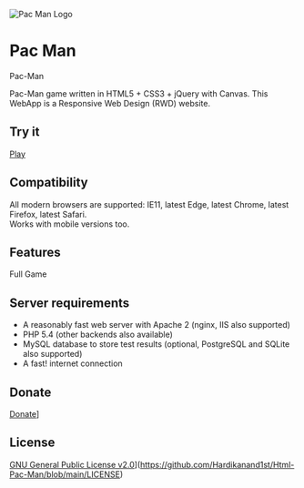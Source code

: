 ![Pac Man Logo](https://hardikanand1st.github.io/Html-Pac-Man/img/preview.png)

# Pac Man

Pac-Man

Pac-Man game written in HTML5 + CSS3 + jQuery with Canvas. This WebApp is a Responsive Web Design (RWD) website.


## Try it
[Play](https://hardikanand1st.github.io/Html-Pac-Man/)

## Compatibility
All modern browsers are supported: IE11, latest Edge, latest Chrome, latest Firefox, latest Safari.  
Works with mobile versions too.

## Features

Full Game


## Server requirements
* A reasonably fast web server with Apache 2 (nginx, IIS also supported)
* PHP 5.4 (other backends also available)
* MySQL database to store test results (optional, PostgreSQL and SQLite also supported)
* A fast! internet connection


## Donate
[Donate](https://www.iconspng.com/uploads/donate-now-paypal-and-cards-button.png)]  

## License
[GNU General Public License v2.0](![image](https://user-images.githubusercontent.com/72273900/124247056-267bc400-db3f-11eb-821a-74bdf421c8ea.png))](https://github.com/Hardikanand1st/Html-Pac-Man/blob/main/LICENSE)  
